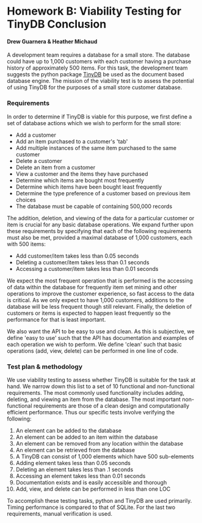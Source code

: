 # Homework B: Viability Testing for TinyDB Conclusion
#### Drew Guarnera & Heather Michaud

A development team requires a database for a small store. The database could
have up to 1,000 customers with each customer having a purchase history of
approximately 500 items. For this task, the development team suggests the
python package [TinyDB](https://github.com/msiemens/tinydb) be used as the
document based database engine. The mission of the viability test is to assess
the potential of using TinyDB for the purposes of a small store customer
database.

### Requirements
In order to determine if TinyDB is viable for this purpose, we first define a
set of database actions which we wish to perform for the small store:
  - Add a customer
  - Add an item purchased to a customer's 'tab'
  - Add multiple instances of the same item purchased to the same customer
  - Delete a customer
  - Delete an item from a customer
  - View a customer and the items they have purchased
  - Determine which items are bought most frequently
  - Determine which items have been bought least frequently
  - Determine the type preference of a customer based on previous item choices
  - The database must be capable of containing 500,000 records

The addition, deletion, and viewing of the data for a particular customer or
item is crucial for any basic database operations. We expand further upon these
requirements by specifying that each of the following requirements must also be
met, provided a maximal database of 1,000 customers, each with 500 items:
  - Add customer/item takes less than 0.05 seconds
  - Deleting a customer/item takes less than 0.1 seconds
  - Accessing a customer/item takes less than 0.01 seconds

We expect the most frequent operation that is performed is the accessing of
data within the database for frequently item set mining and other operations to
improve the customer experience, so fast access to the data is critical. As
we only expect to have 1,000 customers, additions to the database will be less
frequent though still relevant. Finally, the deletion of customers or items is
expected to happen least frequently so the performance for that is least
important.

We also want the API to be easy to use and clean. As this is subjective, we
define 'easy to use' such that the API has documentation and examples of each
operation we wish to perform. We define 'clean' such that basic operations
(add, view, delete) can be performed in one line of code.


### Test plan & methodology
We use viability testing to assess whether TinyDB is suitable for the task at
hand. We narrow down this list to a set of 10 functional and non-functional
requirements. The most commonly used functionality includes adding, deleting,
and viewing an item from the database. The most important non-functional
requirements are those of a clean design and computationally efficient
performance. Thus our specific tests involve verifying the following:
  1. An element can be added to the database
  1. An element can be added to an item within the database
  1. An element can be removed from any location within the database
  1. An element can be retrieved from the database
  1. A TinyDB can consist of 1,000 elements which have 500 sub-elements
  1. Adding element takes less than 0.05 seconds
  1. Deleting an element takes less than .1 seconds
  1. Accessing an element takes less than 0.01 seconds
  1. Documentation exists and is easily accessible and thorough
  1. Add, view, and delete can be performed in less than one LOC

To accomplish these testing tasks, python and TinyDB are used primarily. Timing
performance is compared to that of SQLite. For the last two requirements,
manual verification is used.

